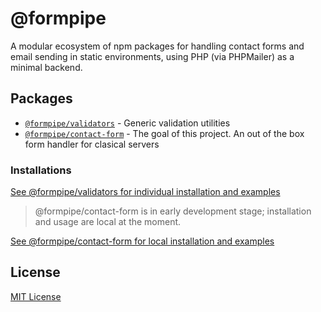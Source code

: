 # @formpipe

A modular ecosystem of npm packages for handling contact forms and email sending in static environments, using PHP (via PHPMailer) as a minimal backend.

## Packages

- [`@formpipe/validators`](https://github.com/FacuBotta/formpipe/tree/main/packages/validators) - Generic validation utilities
- [`@formpipe/contact-form`](https://github.com/FacuBotta/formpipe/tree/main/packages/contact-form) - The goal of this project. An out of the box form handler for clasical servers

### Installations

[See @formpipe/validators for individual installation and examples](https://github.com/FacuBotta/formpipe/tree/main/packages/validators#readme)

> @formpipe/contact-form is in early development stage; installation and usage are local at the moment.

[See @formpipe/contact-form for local installation and examples](https://github.com/FacuBotta/formpipe/tree/main/packages/contact-form#readme)

## License

[MIT License](https://github.com/FacuBotta/formpipe/blob/main/LICENSE)
